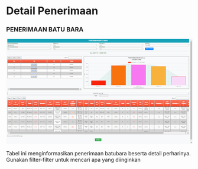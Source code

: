 # Detail Penerimaan

### PENERIMAAN BATU BARA

![](../../.gitbook/assets/Penerimaanbatubara.png)

Tabel ini menginformasikan penerimaan batubara beserta detail perharinya. Gunakan filter-filter untuk mencari apa yang diinginkan
